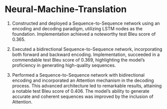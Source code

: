 # Neural-Machine-Translation

1. Constructed and deployed a Sequence-to-Sequence network using an encoding and decoding paradigm, utilizing LSTM nodes as the foundation. Implementation achieved a noteworthy test Bleu score of 0.365.
   
2. Executed a bidirectional Sequence-to-Sequence network, incorporating both forward and backward encoding. Implementation, succeeded in a commendable test Bleu score of 0.369, highlighting the model’s proficiency in generating high-quality sequences.
   
3. Performed a Sequence-to-Sequence network with bidirectional encoding and incorporated an Attention mechanism in the decoding process. This advanced architecture led to remarkable results, attaining a notable test Bleu score of 0.406. The model’s ability to generate accurate and coherent sequences was improved by the inclusion of Attention.
